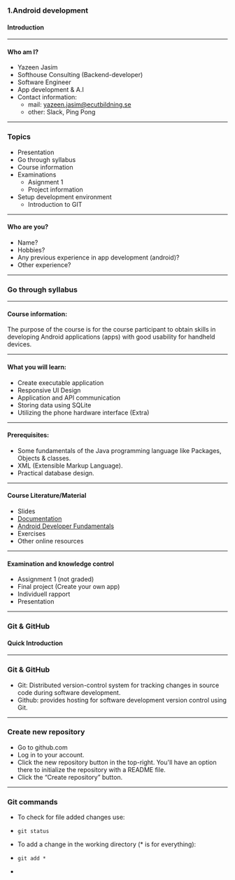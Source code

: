 ### 1.Android development

#### Introduction

---

#### Who am I?

- Yazeen Jasim
- Softhouse Consulting (Backend-developer)
- Software Engineer
- App development & A.I
- Contact information:
  - mail: yazeen.jasim@ecutbildning.se
  - other: Slack, Ping Pong

---

### Topics

- Presentation
- Go through syllabus
- Course information
- Examinations
  - Asignment 1
  - Project information
- Setup development environment
  - Introduction to GIT

---

#### Who are you?

- Name?
- Hobbies?
- Any previous experience in app development (android)?
- Other experience?

---

### Go through syllabus

---

#### Course information:

The purpose of the course is for the course participant to obtain
skills in developing Android applications (apps) with
good usability for handheld devices.

---

#### What you will learn:

- Create executable application
- Responsive UI Design
- Application and API communication
- Storing data using SQLite
- Utilizing the phone hardware interface (Extra)

---

#### Prerequisites:

- Some fundamentals of the Java programming language like Packages, Objects & classes.
- XML (Extensible Markup Language).
- Practical database design.

---

#### Course Literature/Material

- Slides
- <a href="https://developer.android.com/docs" target="_blank">Documentation</a>
- <a href="https://google-developer-training.github.io/android-developer-fundamentals-course-concepts/en/android-developer-fundamentals-course-concepts-en.pdf" target="_blank">Android Developer Fundamentals</a>
- Exercises
- Other online resources

---

#### Examination and knowledge control

- Assignment 1 (not graded)
- Final project (Create your own app)
- Individuell rapport
- Presentation

---

### Git & GitHub

#### Quick Introduction

---

### Git & GitHub

- Git: Distributed version-control system for tracking changes in source code during software development.
- Github: provides hosting for software development version control using Git.

---

### Create new repository

- Go to github.com
- Log in to your account.
- Click the new repository button in the top-right. You'll have an option there to initialize the repository with a README file.
- Click the “Create repository” button.

---

### Git commands

- To check for file added changes use:
- ```GIT
  git status
  ```
- To add a change in the working directory (\* is for everything):
- ```GIT
  git add *
  ```
-
